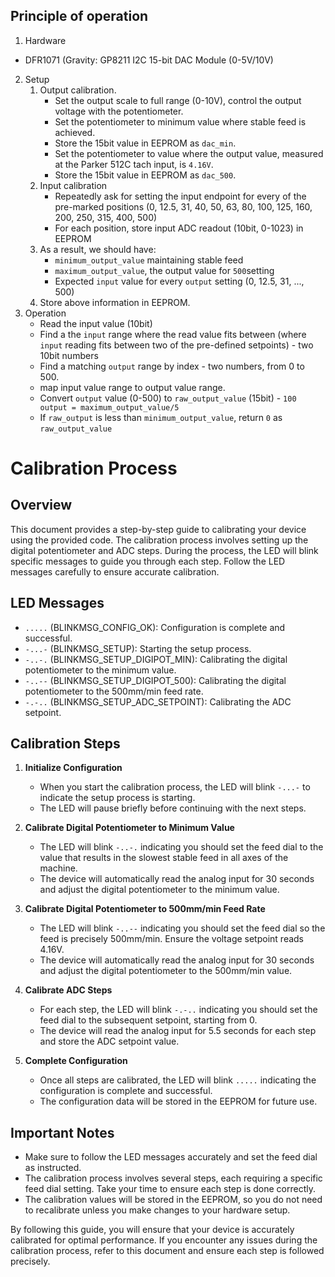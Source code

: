 ## Principle of operation
1. Hardware
- DFR1071 (Gravity: GP8211 I2C 15-bit DAC Module (0-5V/10V)
2. Setup
	1. Output calibration.
        - Set the output scale to full range (0-10V), control the output voltage with the potentiometer.
		- Set the potentiometer to minimum value where stable feed is achieved.
		- Store the 15bit value in EEPROM as `dac_min`.
		- Set the potentiometer to value where the output value, measured at the Parker 512C tach input, is `4.16V`.
		- Store the 15bit value in EEPROM as `dac_500`.
	2. Input calibration
		- Repeatedly ask for setting the input endpoint for every of the pre-marked positions (0, 12.5, 31, 40, 50, 63, 80, 100, 125, 160, 200, 250, 315, 400, 500)
		- For each position, store input ADC readout (10bit, 0-1023) in EEPROM
	3. As a result, we should have:
		- `minimum_output_value` maintaining stable feed
		- `maximum_output_value`, the output value for `500`setting
		- Expected `input` value for every `output` setting (0, 12.5, 31, ..., 500)
	4. Store above information in EEPROM.
3. Operation
	- Read the input value (10bit)
	- Find a the `input` range where the read value fits between (where `input` reading fits between two of the pre-defined setpoints) - two 10bit numbers
	- Find a matching `output` range by index - two numbers, from 0 to 500.
	- map input value range to output value range.
	- Convert `output` value (0-500) to `raw_output_value` (15bit) - `100 output = maximum_output_value/5`
	- If `raw_output` is less than `minimum_output_value`, return `0` as `raw_output_value`


# Calibration Process

## Overview

This document provides a step-by-step guide to calibrating your device using the provided code. The calibration process involves setting up the digital potentiometer and ADC steps. During the process, the LED will blink specific messages to guide you through each step. Follow the LED messages carefully to ensure accurate calibration.

## LED Messages

- `.....` (BLINKMSG_CONFIG_OK): Configuration is complete and successful.
- `-...-` (BLINKMSG_SETUP): Starting the setup process.
- `-..-.` (BLINKMSG_SETUP_DIGIPOT_MIN): Calibrating the digital potentiometer to the minimum value.
- `-..--` (BLINKMSG_SETUP_DIGIPOT_500): Calibrating the digital potentiometer to the 500mm/min feed rate.
- `-.-..` (BLINKMSG_SETUP_ADC_SETPOINT): Calibrating the ADC setpoint.

## Calibration Steps

1. **Initialize Configuration**
    - When you start the calibration process, the LED will blink `-...-` to indicate the setup process is starting.
    - The LED will pause briefly before continuing with the next steps.

2. **Calibrate Digital Potentiometer to Minimum Value**
    - The LED will blink `-..-.` indicating you should set the feed dial to the value that results in the slowest stable feed in all axes of the machine.
    - The device will automatically read the analog input for 30 seconds and adjust the digital potentiometer to the minimum value.

3. **Calibrate Digital Potentiometer to 500mm/min Feed Rate**
    - The LED will blink `-..--` indicating you should set the feed dial so the feed is precisely 500mm/min. Ensure the voltage setpoint reads 4.16V.
    - The device will automatically read the analog input for 30 seconds and adjust the digital potentiometer to the 500mm/min value.

4. **Calibrate ADC Steps**
    - For each step, the LED will blink `-.-..` indicating you should set the feed dial to the subsequent setpoint, starting from 0.
    - The device will read the analog input for 5.5 seconds for each step and store the ADC setpoint value.

5. **Complete Configuration**
    - Once all steps are calibrated, the LED will blink `.....` indicating the configuration is complete and successful.
    - The configuration data will be stored in the EEPROM for future use.

## Important Notes

- Make sure to follow the LED messages accurately and set the feed dial as instructed.
- The calibration process involves several steps, each requiring a specific feed dial setting. Take your time to ensure each step is done correctly.
- The calibration values will be stored in the EEPROM, so you do not need to recalibrate unless you make changes to your hardware setup.

By following this guide, you will ensure that your device is accurately calibrated for optimal performance. If you encounter any issues during the calibration process, refer to this document and ensure each step is followed precisely.